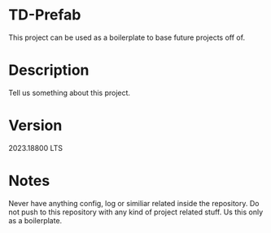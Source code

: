 # TD-Prefab
This project can be used as a boilerplate to base future projects off of.

# Description
Tell us something about this project.

# Version
2023.18800 LTS

# Notes
Never have anything config, log or similiar related inside the repository.
Do not push to this repository with any kind of project related stuff.
Us this only as a boilerplate.

